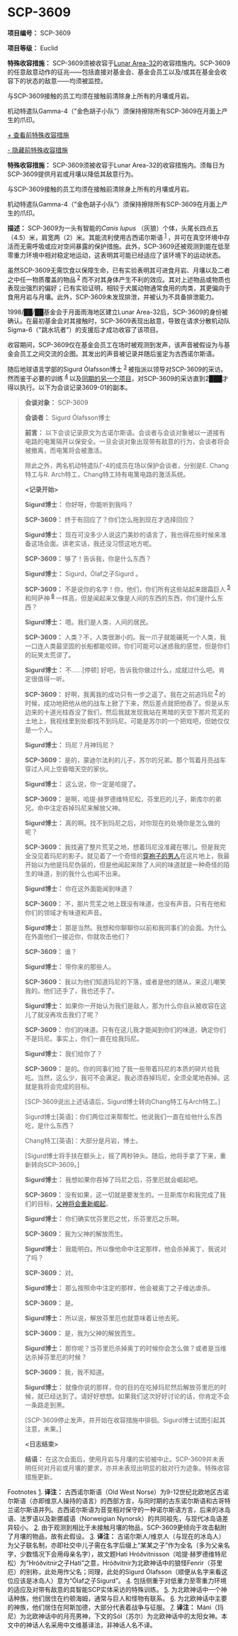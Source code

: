 # SCP-3609
                        


**项目编号：** SCP-3609

**项目等级：** Euclid

**特殊收容措施：** SCP-3609须被收容于[Lunar Area-32](/secure-facility-dossier-lunar-area-32)的收容措施内。SCP-3609的任意敌意动作的征兆——包括直接对基金会、基金会员工以及/或其在基金会收容下的状态的敌意——均须被监控。

与SCP-3609接触的员工均须在接触前清除身上所有的月壤或月岩。

机动特遣队Gamma-4（"金色胡子小队”）须保持擦除所有SCP-3609在月面上产生的爪印。


<a shape='rect' class='collapsible-block-link' href='javascript:;'>+&#160;&#26597;&#30475;&#21069;&#29305;&#27530;&#25910;&#23481;&#25514;&#26045;</a>

<a shape='rect' class='collapsible-block-link' href='javascript:;'>-&#160;&#38544;&#34255;&#21069;&#29305;&#27530;&#25910;&#23481;&#25514;&#26045;</a>


**特殊收容措施：** SCP-3609须被收容于Lunar Area-32的收容措施内。须每日为SCP-3609提供月岩或月壤以降低其敌意行为。

与SCP-3609接触的员工均须在接触前清除身上所有的月壤或月岩。

机动特遣队Gamma-4（"金色胡子小队”）须保持擦除所有SCP-3609在月面上产生的爪印。





**描述：** SCP-3609为一头有智能的*Canis lupus* （灰狼）个体，头尾长四点五（4.5）米，肩宽两（2）米。其能流利使用古西诺尔斯语<sup class='footnoteref'>
 <a shape='rect' class='footnoteref' id='footnoteref-1' href='javascript:;' onclick='WIKIDOT.page.utils.scrollToReference(&apos;footnote-1&apos;)'>1</a>
</sup>，并可在真空环境中存活而无需呼吸或应对空间暴露的保护措施。此外，SCP-3609还被观测到能在低至零重力环境中相对稳定地运动，这表明其可能已经适应了该环境下的运动状态。

虽然SCP-3609无需饮食以保障生命，已有实验表明其可进食月岩、月壤以及二者之中任一物质覆盖的物品<sup class='footnoteref'>
 <a shape='rect' class='footnoteref' id='footnoteref-2' href='javascript:;' onclick='WIKIDOT.page.utils.scrollToReference(&apos;footnote-2&apos;)'>2</a>
</sup>而不对其身体产生不利的效应。其对上述物品或物质也表现出强烈的偏好；已有实验证明，相较于犬属动物通常食用的肉类，其更偏向于食用月岩与月壤。此外，SCP-3609未发现排泄，并被认为不具备排泄能力。

1998/██/██基金会于月面雨海地区建立Lunar Area-32后，SCP-3609的身份被确认。在最初基金会对其接触时，SCP-3609表现出敌意，导致在请求分散机动队Sigma-6（"跳水坑者”）的支援后才成功收容了该项目。

收容期间，SCP-3609仅在基金会员工在场时被观测到发声，该声音被假设为与基金会员工之间交流的企图。其发出的声音被记录并随后鉴定为古西诺尔斯语。

随后地球语言学部的Sigurd Ólafsson博士<sup class='footnoteref'>
 <a shape='rect' class='footnoteref' id='footnoteref-3' href='javascript:;' onclick='WIKIDOT.page.utils.scrollToReference(&apos;footnote-3&apos;)'>3</a>
</sup>被指派以领导对SCP-3609的采访。然而鉴于必要的训练<sup class='footnoteref'>
 <a shape='rect' class='footnoteref' id='footnoteref-4' href='javascript:;' onclick='WIKIDOT.page.utils.scrollToReference(&apos;footnote-4&apos;)'>4</a>
</sup>以及[同期的另一个项目](/scp-287)，对SCP-3609的采访直到2███才得以执行。以下为会谈记录3609-01的副本。


> **会谈对象：** SCP-3609
> 
> **会谈者：** Sigurd Ólafsson博士
> 
> **前言：** 以下会谈记录原文为古诺尔斯语。会谈者与会谈对象被以一道接有电路的电篱隔开以保安全。一旦会谈对象出现带有敌意的行为，会谈者将会被撤离，而电篱将会被激活。
> 
> 除此之外，两名机动特遣队Γ-4的成员在场以保护会谈者，分别是E. Chang特工与R. Arch特工，Chang特工持有电篱电路的激活系统。
> 
> **<记录开始>** 
> 
> **Sigurd博士：** 你好呀，你能听到我吗？
> 
> **SCP-3609：** 终于有回应了？你们怎么拖到现在才选择回应？
> 
> **Sigurd博士：** 现在可没多少人说这门美妙的语言了，我也得花些时候来准备这场会面。讲老实话，我还没习惯这地方呢。
> 
> **SCP-3609：** 够了！告诉我，你是什么东西？
> 
> **Sigurd博士：** Sigurd，Ólaf之子Sigurd 。
> 
> **SCP-3609：** 不是说你的名字！你，他们，你们所有这些站起来跟霜巨人<sup class='footnoteref'>
 <a shape='rect' class='footnoteref' id='footnoteref-5' href='javascript:;' onclick='WIKIDOT.page.utils.scrollToReference(&apos;footnote-5&apos;)'>5</a>
</sup>和阿萨神<sup class='footnoteref'>
 <a shape='rect' class='footnoteref' id='footnoteref-6' href='javascript:;' onclick='WIKIDOT.page.utils.scrollToReference(&apos;footnote-6&apos;)'>6</a>
</sup>一样高，但是闻起来又像是人间的东西的东西，你们是什么东西？
> 
> **Sigurd博士：** 嗯。我们是人类，人间的居民。
> 
> **SCP-3609：** 人类？不，人类很渺小的。我一爪子就能碾死一个人类，我一口连人类最坚固的长船都能咬碎。你们可能可以迷惑我的感觉，但是你们的玩笑太荒谬了。
> 
> **Sigurd博士：** 不……[停顿] 好吧，告诉我你做过什么，成就过什么吧。肯定很值得一听。
> 
> **SCP-3609：** 好啊，我离我的成功只有一步之遥了。我在之前追玛尼<sup class='footnoteref'>
 <a shape='rect' class='footnoteref' id='footnoteref-7' href='javascript:;' onclick='WIKIDOT.page.utils.scrollToReference(&apos;footnote-7&apos;)'>7</a>
</sup>的时候，成功地把他从他的战车上掀了下来，然后差点就把他吞了。但是从东边来的十道光柱吞没了我们，然后我就发现我站在黑暗的天空下那片荒芜的土地上，我视线里到处都找不到玛尼。可能是苏尔的一个把戏吧，但她仅仅是一个人。
> 
> **Sigurd博士：** 玛尼？月神玛尼？
> 
> **SCP-3609：** 是的，蒙迪尔法利的儿子，苏尔的兄弟。那个驾着月亮战车穿过人间上空昏暗天空的家伙。
> 
> **Sigurd博士：** 这么说，你一定是哈提了。
> 
> **SCP-3609：** 是啊，哈提·赫罗德维特尼松，芬里厄的儿子，斯库尔的弟兄。命中注定吞掉玛尼来解放父神。
> 
> **Sigurd博士：** 真的啊。找不到玛尼之后，对你现在的处境你是怎么做的呢？
> 
> **SCP-3609：** 我找遍了整片荒芜之地，想着玛尼没准藏在哪儿。但是我完全没见着玛尼的影子。就见着了一个奇怪的[穿袍子的男人](/scp-2686)在这片地上，我最开始以为他是玛尼伪装的，但是他闻起来除了人间的味道就是一种奇怪的陌生的味道，别的我什么也闻不出来。
> 
> **Sigurd博士：** 你在这外面能闻到味道？
> 
> **SCP-3609：** 不，那片荒芜之地上既没有味道，也没有声音。只有在他和你们的领域才有味道和声音。
> 
> **Sigurd博士：** 那是当然。我想和你聊聊你以前和我同事们的会面。为什么在外面他们一接近你，你就攻击他们？
> 
> **SCP-3609：** 谁？
> 
> **Sigurd博士：** 带你来的那些人。
> 
> **SCP-3609：** 我以为他们知道玛尼的下落，或者是他的随从，来这儿嘲笑我的。他们还手了，我也还手了。
> 
> **Sigurd博士：** 如果你一开始认为我们是敌人，那为什么你自从被收容在这儿了就没再攻击我们了呢？
> 
> **SCP-3609：** 你们的味道。只有在这儿我才能闻到你们的味道，确定你们不是玛尼。事实上，你们一直在给我玛尼。
> 
> **Sigurd博士：** 我们给你了？
> 
> **SCP-3609：** 是的。你的同事们给了我一些带着玛尼的本质的碎片给我吃。当然，这么少，我可不会满足。我必须吞掉玛尼，全须全尾地吞掉。这就是我将会完成的目标。
> 
> [SCP-3609说出上述话语后，Sigurd博士转向Chang特工与Arch特工。]
> 
> Sigurd博士[英语]：你们两位过来帮帮忙。他说我们一直在给他什么东西吃，是什么东西？
> 
> Chang特工[英语]：大部分是月岩，博士。
> 
> [Sigurd博士将手扶在额头上，摇了两秒钟头。随后，他将手拿了下来，重新转向SCP-3609。]
> 
> **Sigurd博士：** 我想如果你吞掉了玛尼之后，芬里厄就会崛起吧。
> 
> **SCP-3609：** 没有如果，这一切就是要发生的。一旦斯库尔和我完成了我们的目标，[父神将会重新崛起](/lte-2712-bosch)。
> 
> **Sigurd博士：** 你们确实忧芬里厄之忧，乐芬里厄之乐啊。
> 
> **SCP-3609：** 我为父神的解放而生。
> 
> **Sigurd博士：** 我能明白。所以像他命中注定那样，他会杀掉奥丁，我说对了吗？
> 
> **SCP-3609：** 对。
> 
> **Sigurd博士：** 那么按照命中注定的那样，他会被奥丁之子维达虐杀。
> 
> **SCP-3609：** 是。
> 
> **Sigurd博士：** 所以说，解放芬里厄也就意味着让他去死。
> 
> **SCP-3609：** 是，我为父神的解放而生。
> 
> **Sigurd博士：** 那你呢？当芬里厄杀掉奥丁的时候你会怎么做？或者是当维达杀掉芬里厄的时候？
> 
> **SCP-3609：** 我，我不知道。
> 
> **Sigurd博士：** 就像你说的那样，你的目的在吃掉玛尼然后解放芬里厄的时候，就已经达到了。请好好想想。如果我们这次好好讨论的话，你肯定不会一条路走到黑。
> 
> [SCP-3609停止发声，并开始在收容措施中徘徊。Sigurd博士试图引起其注意，未果。]
> 
> **<日志结束>** 
> 
> **结语：** 在这次会面后，使用月岩与月壤的实验被中止。SCP-3609并未表明任何对月岩或月壤的要求，亦并未表现出明显的敌对行为迹象。特殊收容措施更新。
> 



Footnotes
<a shape='rect' href='javascript:;' onclick='WIKIDOT.page.utils.scrollToReference(&apos;footnoteref-1&apos;)'>1</a>. **译注：** 古西诺尔斯语（Old West Norse）为9-12世纪北欧地区古诺尔斯语（亦即维京人操持的语言）的西部方言，与同时期的古东诺尔斯语和古哥特兰诺尔斯语并列。古西诺尔斯语为音变相对保守的一种诺尔斯语方言，后来的冰岛语、法罗语以及新挪威语（Norweigian Nynorsk）的共同祖先，与现代冰岛语差异较小。
<a shape='rect' href='javascript:;' onclick='WIKIDOT.page.utils.scrollToReference(&apos;footnoteref-2&apos;)'>2</a>. 由于观测到相比于未接触月壤的物品，SCP-3609更倾向于攻击黏附了月壤的物品，故有此假设。
<a shape='rect' href='javascript:;' onclick='WIKIDOT.page.utils.scrollToReference(&apos;footnoteref-3&apos;)'>3</a>. **译注：** 古诺尔斯人/维京人（与现在的冰岛人）为父子联名制，亦即社交中儿子需在名字后缀上“某某之子”作为全名（多为父亲名字，少数情况下会用母亲名字），故文题Hati Hróðvitnisson（哈提·赫罗德维特尼松）为“Hróðvitnir之子Hati”之意，Hróðvitnir为北欧神话中的狼怪Fenrir（芬里厄）的别称，此处用作父名；同理，此处的Sigurd Ólafsson（顺便从名字来看这位应该是冰岛人）意为“Ólaf之子Sigurd”。
<a shape='rect' href='javascript:;' onclick='WIKIDOT.page.utils.scrollToReference(&apos;footnoteref-4&apos;)'>4</a>. 包括侧重于对低重力至零重力环境的适应及对带有敌意的具智能SCP实体采访的特殊训练。
<a shape='rect' href='javascript:;' onclick='WIKIDOT.page.utils.scrollToReference(&apos;footnoteref-5&apos;)'>5</a>. 为北欧神话中一个神话种族，他们居住在约顿海姆，通常与巨人和怪物有联系。
<a shape='rect' href='javascript:;' onclick='WIKIDOT.page.utils.scrollToReference(&apos;footnoteref-6&apos;)'>6</a>. 为北欧神话中主要的神族，他们居住在阿斯加德，大部分代表着战争与征服。
<a shape='rect' href='javascript:;' onclick='WIKIDOT.page.utils.scrollToReference(&apos;footnoteref-7&apos;)'>7</a>. **译注：** Máni（玛尼）为北欧神话中的月亮男神，下文的Sól（苏尔）为北欧神话中的太阳女神。本文中的神话人名采用中文维基译法，非神话人名不译。


                    